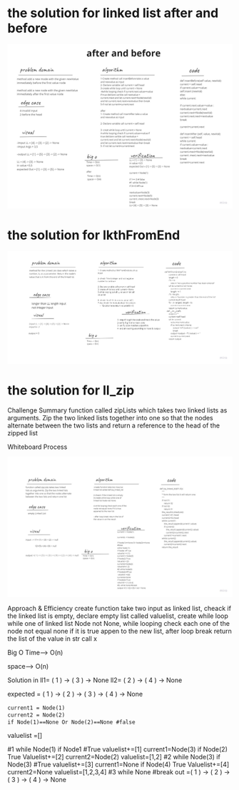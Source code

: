 # the solution for linked list after and before


![array-binary-search](afterandbefroe.jpg)


# the solution for lkthFromEnd

![ll.kthFromEnd](kkk.jpg)




# the solution for ll_zip

Challenge Summary
function called zipLists which takes two linked lists as arguments. Zip the two linked lists together into one so that the nodes alternate between the two lists and return a reference to the head of the zipped list

Whiteboard Process

![ll-zip](zip.jpg)

Approach & Efficiency
create function take two input as linked list, cheack if the linked list is empty, declare empty list called valuelist, create while loop while one of linked list Node not None, while looping check each one of the node not equal none if it is true appen to the new list, after loop break return the list of the value in str call x

Big O
Time--> O(n)

space--> O(n)

Solution
in ll1= ( 1 ) -> ( 3 ) -> None
    ll2= ( 2 ) -> ( 4 ) -> None

expected =
( 1 ) -> ( 2 ) -> ( 3 ) -> ( 4 ) -> None

    current1 = Node(1)
    current2 = Node(2)
    if Node(1)==None Or Node(2)==None #false
   valuelist =[]

   #1 while Node(1)
         if Node1 #True
          valuelist+=[1]
           current1=Node(3)
          if Node(2) True
           Valuelist+=[2]
            current2=Node(2)
       valuelist=[1,2]
     #2 while Node(3)
         if Node(3) #True
          valuelist+=[3]
           current1=None
          if Node(4) True
           Valuelist+=[4]
            current2=None
       valuelist=[1,2,3,4]
    #3 while None #break
out =( 1 ) -> ( 2 ) -> ( 3 ) -> ( 4 ) -> None




